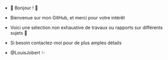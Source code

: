 - 👋 Bonjour ! 👋
- Bienvenue sur mon GitHub, et merci pour votre intérêt
- Voici une sélection non exhaustive de travaux ou rapports sur différents sujets 👀
- Si besoin contactez-moi pour de plus amples détails

- @LouisJobert ✨

<!---
LouisJobert/LouisJobert is a ✨ special ✨ repository because its `README.md` (this file) appears on your GitHub profile.
You can click the Preview link to take a look at your changes.
--->
